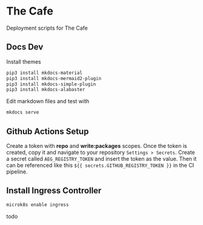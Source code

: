 # The Cafe

Deployment scripts for The Cafe

## Docs Dev

Install themes

```sh
pip3 install mkdocs-material
pip3 install mkdocs-mermaid2-plugin
pip3 install mkdocs-simple-plugin
pip3 install mkdocs-alabaster
```

Edit markdown files and test with

```sh
mkdocs serve
```

## Github Actions Setup

Create a token with **repo** and **write:packages** scopes. Once the token is created, copy it and navigate to your repository `Settings > Secrets`. Create a secret called `AEG_REGISTRY_TOKEN` and insert the token as the value. Then it can be referenced like this `${{ secrets.GITHUB_REGISTRY_TOKEN }}` in the CI pipeline.

## Install Ingress Controller

```bash
microk8s enable ingress
```

todo
